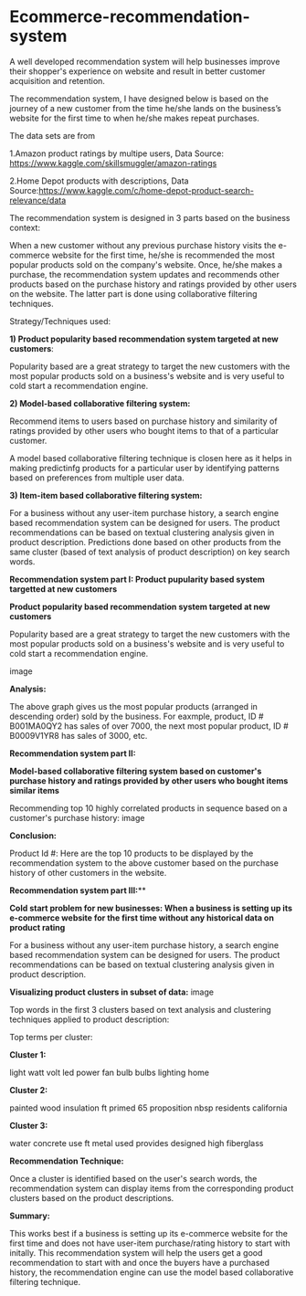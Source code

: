 # Ecommerce-recommendation-system

A well developed recommendation system will help businesses improve their shopper's experience on website and result in better customer acquisition and retention.

The recommendation system, I have designed below is based on the journey of a new customer from the time he/she lands on the business’s website for the first time to when he/she makes repeat purchases.

The data sets are from

1.Amazon product ratings by multipe users, Data Source: https://www.kaggle.com/skillsmuggler/amazon-ratings

2.Home Depot products with descriptions, Data Source:https://www.kaggle.com/c/home-depot-product-search-relevance/data

The recommendation system is designed in 3 parts based on the business context:

When a new customer without any previous purchase history visits the e-commerce website for the first time, he/she is recommended the most popular products sold on the company's website. Once, he/she makes a purchase, the recommendation system updates and recommends other products based on the purchase history and ratings provided by other users on the website. The latter part is done using collaborative filtering techniques.

Strategy/Techniques used:

**1) Product popularity based recommendation system targeted at new customers**:

Popularity based are a great strategy to target the new customers with the most popular products sold on a business's website and is very useful to cold start a recommendation engine.

**2) Model-based collaborative filtering system:**

Recommend items to users based on purchase history and similarity of ratings provided by other users who bought items to that of a particular customer.

A model based collaborative filtering technique is closen here as it helps in making predictinfg products for a particular user by identifying patterns based on preferences from multiple user data.

**3) Item-item based collaborative filtering system:**

For a business without any user-item purchase history, a search engine based recommendation system can be designed for users. The product recommendations can be based on textual clustering analysis given in product description. Predictions done based on other products from the same cluster (based of text analysis of product description) on key search words.

**Recommendation system part I: Product pupularity based system targetted at new customers**

**Product popularity based recommendation system targeted at new customers**

Popularity based are a great strategy to target the new customers with the most popular products sold on a business's website and is very useful to cold start a recommendation engine.

image

**Analysis:**

The above graph gives us the most popular products (arranged in descending order) sold by the business. For eaxmple, product, ID # B001MA0QY2 has sales of over 7000, the next most popular product, ID # B0009V1YR8 has sales of 3000, etc.

**Recommendation system part II:**

**Model-based collaborative filtering system based on customer's purchase history and ratings provided by other users who bought items similar items**

Recommending top 10 highly correlated products in sequence based on a customer's purchase history:
image

**Conclusion:**

Product Id #: Here are the top 10 products to be displayed by the recommendation system to the above customer based on the purchase history of other customers in the website.

**Recommendation system part III:****

**Cold start problem for new businesses: When a business is setting up its e-commerce website for the first time without any historical data on product rating**

For a business without any user-item purchase history, a search engine based recommendation system can be designed for users. The product recommendations can be based on textual clustering analysis given in product description.

**Visualizing product clusters in subset of data:**
image

Top words in the first 3 clusters based on text analysis and clustering techniques applied to product description:

Top terms per cluster:

**Cluster 1:**

light watt volt led power fan bulb bulbs lighting home

**Cluster 2:**

painted wood insulation ft primed 65 proposition nbsp residents california

**Cluster 3:**

water concrete use ft metal used provides designed high fiberglass

**Recommendation Technique:**

Once a cluster is identified based on the user's search words, the recommendation system can display items from the corresponding product clusters based on the product descriptions.

**Summary:**

This works best if a business is setting up its e-commerce website for the first time and does not have user-item purchase/rating history to start with initally. This recommendation system will help the users get a good recommendation to start with and once the buyers have a purchased history, the recommendation engine can use the model based collaborative filtering technique.
